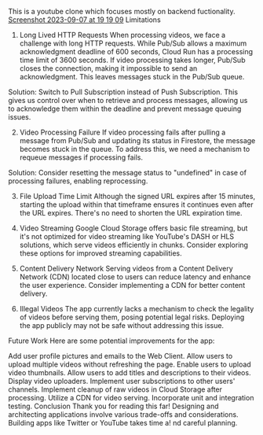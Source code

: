 This is a youtube clone which focuses mostly on backend fuctionality.
[Screenshot 2023-09-07 at 19 19 09](https://github.com/Ibrahim-Hashem/youtube-backend-clone/assets/62023426/3613f00b-6f25-49b8-98d3-5be55315bd16)
Limitations
1. Long Lived HTTP Requests
When processing videos, we face a challenge with long HTTP requests. While Pub/Sub allows a maximum acknowledgment deadline of 600 seconds, Cloud Run has a processing time limit of 3600 seconds. If video processing takes longer, Pub/Sub closes the connection, making it impossible to send an acknowledgment. This leaves messages stuck in the Pub/Sub queue.

Solution: Switch to Pull Subscription instead of Push Subscription. This gives us control over when to retrieve and process messages, allowing us to acknowledge them within the deadline and prevent message queuing issues.

2. Video Processing Failure
If video processing fails after pulling a message from Pub/Sub and updating its status in Firestore, the message becomes stuck in the queue. To address this, we need a mechanism to requeue messages if processing fails.

Solution: Consider resetting the message status to "undefined" in case of processing failures, enabling reprocessing.

3. File Upload Time Limit
Although the signed URL expires after 15 minutes, starting the upload within that timeframe ensures it continues even after the URL expires. There's no need to shorten the URL expiration time.

4. Video Streaming
Google Cloud Storage offers basic file streaming, but it's not optimized for video streaming like YouTube's DASH or HLS solutions, which serve videos efficiently in chunks. Consider exploring these options for improved streaming capabilities.

5. Content Delivery Network
Serving videos from a Content Delivery Network (CDN) located close to users can reduce latency and enhance the user experience. Consider implementing a CDN for better content delivery.

6. Illegal Videos
The app currently lacks a mechanism to check the legality of videos before serving them, posing potential legal risks. Deploying the app publicly may not be safe without addressing this issue.

Future Work
Here are some potential improvements for the app:


Add user profile pictures and emails to the Web Client.
Allow users to upload multiple videos without refreshing the page.
Enable users to upload video thumbnails.
Allow users to add titles and descriptions to their videos.
Display video uploaders.
Implement user subscriptions to other users' channels.
Implement cleanup of raw videos in Cloud Storage after processing.
Utilize a CDN for video serving.
Incorporate unit and integration testing.
Conclusion
Thank you for reading this far! Designing and architecting applications involve various trade-offs and considerations. Building apps like Twitter or YouTube takes time a!
nd careful planning.
